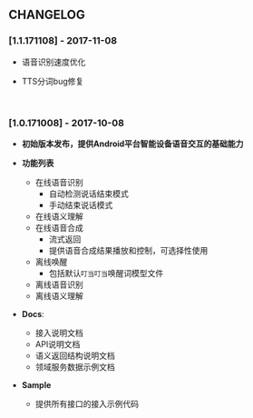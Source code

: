 ## CHANGELOG

###  [1.1.171108] - 2017-11-08

* 语音识别速度优化

* TTS分词bug修复

  ​

### [1.0.171008] - 2017-10-08

* **初始版本发布，提供Android平台智能设备语音交互的基础能力**
* **功能列表**
  * 在线语音识别
      * 自动检测说话结束模式
      * 手动结束说话模式
  * 在线语义理解
  * 在线语音合成
      * 流式返回
      * 提供语音合成结果播放和控制，可选择性使用
  * 离线唤醒
      * 包括默认`叮当叮当`唤醒词模型文件
  * 离线语音识别
  * 离线语义理解

* **Docs**: 

  * 接入说明文档
  * API说明文档
  * 语义返回结构说明文档
  * 领域服务数据示例文档

* **Sample**

  * 提供所有接口的接入示例代码


### 

